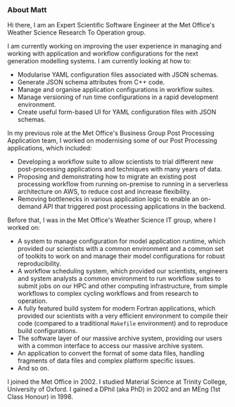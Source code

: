 ### About Matt

Hi there, I am an Expert Scientific Software Engineer at the Met Office's
Weather Science Research To Operation group.

I am currently working on improving the user experience in managing and working
with application and workflow configurations for the next generation modelling
systems. I am currently looking at how to:

- Modularise YAML configuration files associated with JSON schemas.
- Generate JSON schema attributes from C++ code.
- Manage and organise application configurations in workflow suites.
- Manage versioning of run time configurations in a rapid development environment.
- Create useful form-based UI for YAML configuration files with JSON schemas.

In my previous role at the Met Office's Business Group Post Processing
Application team, I worked on modernising some of our Post Processing
applications, which included:

- Developing a workflow suite to allow scientists to trial different new
  post-processing applications and techniques with many years of data.
- Proposing and demonstrating how to migrate an existing post processing
  workflow from running on-premise to running in a serverless architecture on
  AWS, to reduce cost and increase flexibility.
- Removing bottlenecks in various application logic to enable an on-demand API
  that triggered post processing applications in the backend.

Before that, I was in the Met Office's Weather Science IT group, where
I worked on:

- A system to manage configuration for model application runtime, which provided
  our scientists with a common environment and a common set of toolkits to work
  on and manage their model configurations for robust reproducibility.
- A workflow scheduling system, which provided our scientists, engineers and
  system analysts a common environment to run workflow suites to submit jobs on
  our HPC and other computing infrastructure, from simple workflows to complex
  cycling workflows and from research to operation.
- A fully featured build system for modern Fortran applications, which provided
  our scientists with a very efficient environment to compile their code
  (compared to a traditional `Makefile` environment) and to reproduce build
  configurations.
- The software layer of our massive archive system, providing our users with
  a common interface to access our massive archive system.
- An application to convert the format of some data files, handling fragments of
  data files and complex platform specific issues.
- And so on.

I joined the Met Office in 2002. I studied Material Science at Trinity College,
University of Oxford. I gained a DPhil (aka PhD) in 2002 and an MEng (1st Class
Honour) in 1998.

<!--
**matthewrmshin/matthewrmshin** is a ✨ _special_ ✨ repository because its `README.md` (this file) appears on your GitHub profile.

Here are some ideas to get you started:

- 🔭 I’m currently working on ...
- 🌱 I’m currently learning ...
- 👯 I’m looking to collaborate on ...
- 🤔 I’m looking for help with ...
- 💬 Ask me about ...
- 📫 How to reach me: ...
- 😄 Pronouns: ...
- ⚡ Fun fact: ...
-->
